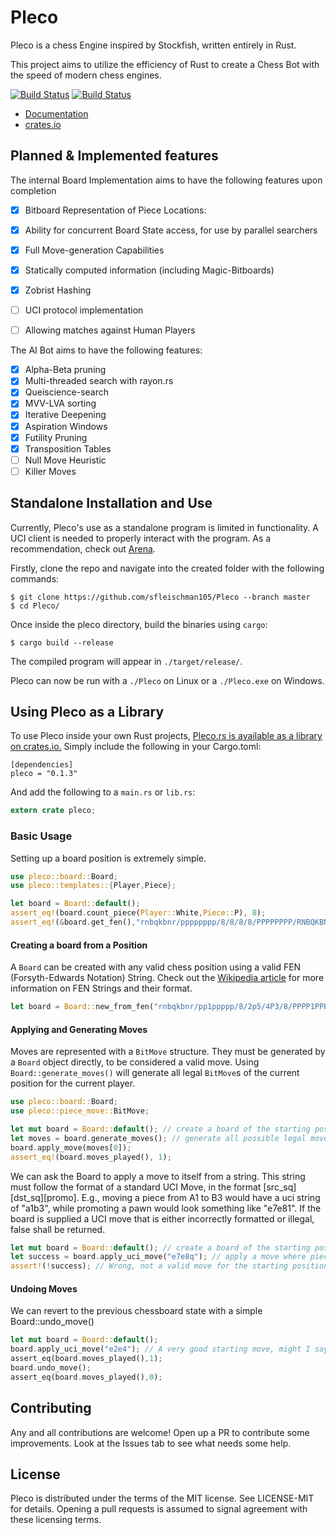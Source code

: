 # Pleco

Pleco is a chess Engine inspired by Stockfish, written entirely in Rust.

This project aims to utilize the efficiency of Rust to create a Chess Bot with the speed of modern chess engines.

[![Build Status](https://api.travis-ci.org/sfleischman105/Pleco.svg?branch=master)](https://travis-ci.org/sfleischman105/Pleco)
[![Build Status](https://api.travis-ci.org/sfleischman105/Pleco.svg?branch=Beta-Branch)](https://travis-ci.org/sfleischman105/Pleco)

- [Documentation](https://docs.rs/pleco)
- [crates.io](https://crates.io/crates/pleco)

Planned & Implemented features
-------


The internal Board Implementation aims to have the following features upon completion
- [x] Bitboard Representation of Piece Locations:
- [x] Ability for concurrent Board State access, for use by parallel searchers
- [x] Full Move-generation Capabilities
- [x] Statically computed information (including Magic-Bitboards)
- [x] Zobrist Hashing
- [ ] UCI protocol implementation
- [ ] Allowing matches against Human Players



The AI Bot aims to have the following features:
- [x] Alpha-Beta pruning
- [x] Multi-threaded search with rayon.rs
- [x] Queiscience-search
- [x] MVV-LVA sorting
- [x] Iterative Deepening
- [x] Aspiration Windows
- [x] Futility Pruning
- [x] Transposition Tables
- [ ] Null Move Heuristic
- [ ] Killer Moves

Standalone Installation and Use
-------

Currently, Pleco's use as a standalone program is limited in functionality. A UCI client is needed to properly interact with the program. As a recommendation, check out [Arena](http://www.playwitharena.com/).

Firstly, clone the repo and navigate into the created folder with the following commands:

```
$ git clone https://github.com/sfleischman105/Pleco --branch master
$ cd Pleco/
```
Once inside the pleco directory, build the binaries using `cargo`:
```
$ cargo build --release
```

The compiled program will appear in `./target/release/`.

Pleco can now be run with a `./Pleco` on Linux or a `./Pleco.exe` on Windows.


Using Pleco as a Library
-------

To use Pleco inside your own Rust projects, [Pleco.rs is available as a library on crates.io.](https://crates.io/crates/pleco) Simply include the following in your Cargo.toml:

```
[dependencies]
pleco = "0.1.3"
```

And add the following to a `main.rs` or `lib.rs`:
```rust
extern crate pleco;
```

### Basic Usage
Setting up a board position is extremely simple.
```rust
use pleco::board::Board;
use pleco::templates::{Player,Piece};

let board = Board::default();
assert_eq!(board.count_piece(Player::White,Piece::P), 8);
assert_eq!(&board.get_fen(),"rnbqkbnr/pppppppp/8/8/8/8/PPPPPPPP/RNBQKBNR w KQkq - 0 1");
```

#### Creating a board from a Position
A `Board` can be created with any valid chess position using a valid FEN (Forsyth-Edwards Notation) String. 
Check out the [Wikipedia article](https://en.wikipedia.org/wiki/Forsyth%E2%80%93Edwards_Notation) for more information on FEN Strings
and their format.

```rust
let board = Board::new_from_fen("rnbqkbnr/pp1ppppp/8/2p5/4P3/8/PPPP1PPP/RNBQKBNR w KQkq c6 0 2");
```

#### Applying and Generating Moves
Moves are represented with a `BitMove` structure. They must be generated by a `Board` object directly, to be 
considered a valid move. Using `Board::generate_moves()` will generate all legal `BitMove`s of the current 
position for the current player.
```rust
use pleco::board::Board;
use pleco::piece_move::BitMove;

let mut board = Board::default(); // create a board of the starting position
let moves = board.generate_moves(); // generate all possible legal moves
board.apply_move(moves[0]);
assert_eq!(board.moves_played(), 1);
```


We can ask the Board to apply a move to itself from a string. This string must follow the format of a standard
UCI Move, in the format [src_sq][dst_sq][promo]. E.g., moving a piece from A1 to B3 would have a uci string of "a1b3",
while promoting a pawn would look something like "e7e81". If the board is supplied a UCI move that is either 
incorrectly formatted or illegal, false shall be returned.
```rust
let mut board = Board::default(); // create a board of the starting position
let success = board.apply_uci_move("e7e8q"); // apply a move where piece on e7 -> eq, promotes to queen
assert!(!success); // Wrong, not a valid move for the starting position
```

#### Undoing Moves
We can revert to the previous chessboard state with a simple Board::undo_move()
```rust
let mut board = Board::default();
board.apply_uci_move("e2e4"); // A very good starting move, might I say
assert_eq(board.moves_played(),1);
board.undo_move();
assert_eq(board.moves_played(),0);
```


  
Contributing
-------

Any and all contributions are welcome! Open up a PR to contribute some improvements. Look at the Issues tab to see what needs some help. 


  
License
-------
Pleco is distributed under the terms of the MIT license. See LICENSE-MIT for details. Opening a pull requests is assumed to signal agreement with these licensing terms.